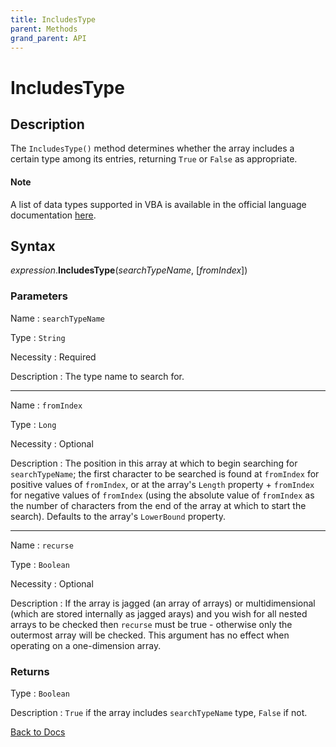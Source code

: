 ```yaml
---
title: IncludesType
parent: Methods
grand_parent: API
---
```


# IncludesType

## Description
The `IncludesType()` method determines whether the array includes a certain type among its entries, returning `True` or `False` as appropriate.

#### Note

A list of data types supported in VBA is available in the official language documentation [here](https://docs.microsoft.com/en-us/office/vba/language/reference/user-interface-help/data-type-summary).

## Syntax

*expression*.**IncludesType**(*searchTypeName*, [*fromIndex*])

### Parameters

Name 
: `searchTypeName`

Type
: `String`

Necessity
: Required

Description
: The type name to search for.

---

Name 
: `fromIndex`

Type
: `Long`

Necessity
: Optional

Description
: The position in this array at which to begin searching for `searchTypeName`; the first character to be searched is found at `fromIndex` for positive values of `fromIndex`, or at the array's `Length` property + `fromIndex` for negative values of `fromIndex` (using the absolute value of `fromIndex` as the number of characters from the end of the array at which to start the search). Defaults to the array's `LowerBound` property.

---

Name 
: `recurse`

Type
: `Boolean`

Necessity
: Optional

Description
: If the array is jagged (an array of arrays) or multidimensional (which are stored internally as jagged arays) and you wish for all nested arrays to be checked then `recurse` must be true - otherwise only the outermost array will be checked. This argument has no effect when operating on a one-dimension array.


### Returns

Type
: `Boolean`

Description
: `True` if the array includes `searchTypeName` type, `False` if not.

[Back to Docs](https://senipah.github.io/VBA-Better-Array/)

